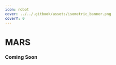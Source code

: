 ```yaml
---
icon: robot
cover: ../../.gitbook/assets/isometric_banner.png
coverY: 0
---
```


# MARS

### Coming Soon
